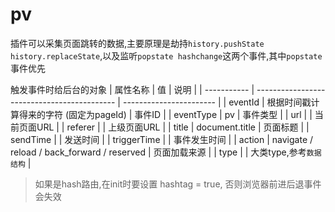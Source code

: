 # pv
插件可以采集页面跳转的数据,主要原理是劫持`history.pushState history.replaceState`,以及监听`popstate hashchange`这两个事件,其中`popstate`事件优先

触发事件时给后台的对象
| 属性名称    | 值                                          | 说明                    |
| ----------- | ------------------------------------------- | ----------------------- |
| eventId     | 根据时间戳计算得来的字符 (固定为pageId)     | 事件ID                  |
| eventType   | pv                                          | 事件类型                |
| url         |                                             | 当前页面URL             |
| referer     |                                             | 上级页面URL             |
| title       | document.title                              | 页面标题                |
| sendTime    |                                             | 发送时间                |
| triggerTime |                                             | 事件发生时间            |
| action      | navigate / reload / back_forward / reserved | 页面加载来源            |
| type        |                                             | 大类type,参考`数据结构` |

> 如果是hash路由,在init时要设置 hashtag = true, 否则浏览器前进后退事件会失效